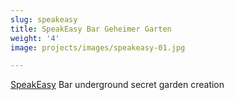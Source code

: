 ```yaml
---
slug: speakeasy
title: SpeakEasy Bar Geheimer Garten
weight: '4'
image: projects/images/speakeasy-01.jpg

---
```

[SpeakEasy](http://popaganda.gr/singnomi-mipos-xerete-pou-vriskete-ipogia-mistiki-avli-tou-kentrou/) Bar underground secret garden creation
